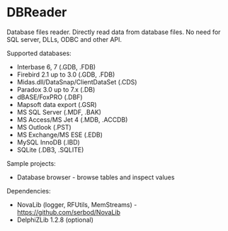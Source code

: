 # DBReader
Database files reader. Directly read data from database files. No need for SQL server, DLLs, ODBC and other API.

Supported databases:
* Interbase 6, 7 (.GDB, .FDB)
* Firebird 2.1 up to 3.0 (.GDB, .FDB)
* Midas.dll/DataSnap/ClientDataSet (.CDS)
* Paradox 3.0 up to 7.x (.DB)
* dBASE/FoxPRO (.DBF)
* Mapsoft data export (.GSR)
* MS SQL Server (.MDF, .BAK)
* MS Access/MS Jet 4 (.MDB, .ACCDB)
* MS Outlook (.PST)
* MS Exchange/MS ESE (.EDB)
* MySQL InnoDB (.IBD)
* SQLite (.DB3, .SQLITE)

Sample projects:
* Database browser - browse tables and inspect values

Dependencies:
* NovaLib (logger, RFUtils, MemStreams) - https://github.com/serbod/NovaLib
* DelphiZLib 1.2.8 (optional)